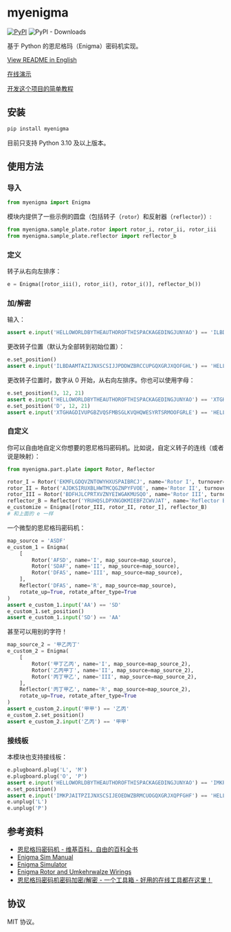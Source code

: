 # myenigma

[![PyPI](https://img.shields.io/pypi/v/myenigma)](https://pypi.org/project/myenigma/) ![PyPI - Downloads](https://img.shields.io/pypi/dm/myenigma)

基于 Python 的恩尼格玛（Enigma）密码机实现。

[View README in English](README.md)

[在线演示](https://myenigma_demo.4ading.com/)

[开发这个项目的简单教程](https://4ading.com/posts/enigma-in-python)

## 安装

```bash
pip install myenigma
```

目前只支持 Python 3.10 及以上版本。

## 使用方法

### 导入

```python
from myenigma import Enigma
```

模块内提供了一些示例的圆盘（包括转子（`rotor`）和反射器（`reflector`））:

```python
from myenigma.sample_plate.rotor import rotor_i, rotor_ii, rotor_iii
from myenigma.sample_plate.reflector import reflector_b
```
### 定义

转子从右向左排序：

```python
e = Enigma([rotor_iii(), rotor_ii(), rotor_i()], reflector_b())
```

### 加/解密

输入：

```python
assert e.input('HELLOWORLDBYTHEAUTHOROFTHISPACKAGEDINGJUNYAO') == 'ILBDAAMTAZIJNXSCSIJJPDDWZBRCCUPGQXGRJXQOFGHL'
```

更改转子位置（默认为全部转到初始位置）：

```python
e.set_position()
assert e.input('ILBDAAMTAZIJNXSCSIJJPDDWZBRCCUPGQXGRJXQOFGHL') == 'HELLOWORLDBYTHEAUTHOROFTHISPACKAGEDINGJUNYAO'
```

更改转子位置时，数字从 0 开始，从右向左排序。你也可以使用字母：

```python
e.set_position(3, 12, 21)
assert e.input('HELLOWORLDBYTHEAUTHOROFTHISPACKAGEDINGJUNYAO') == 'XTGHAGDIVUPGBZVQSFMBSGLKVQHQWESYRTSRMOOFGRLE'
e.set_position('D', 12, 21)
assert e.input('XTGHAGDIVUPGBZVQSFMBSGLKVQHQWESYRTSRMOOFGRLE') == 'HELLOWORLDBYTHEAUTHOROFTHISPACKAGEDINGJUNYAO'
```

### 自定义

你可以自由地自定义你想要的恩尼格玛密码机。比如说，自定义转子的连线（或者说是映射）：

```python
from myenigma.part.plate import Rotor, Reflector

rotor_I = Rotor('EKMFLGDQVZNTOWYHXUSPAIBRCJ', name='Rotor I', turnover='Q')
rotor_II = Rotor('AJDKSIRUXBLHWTMCQGZNPYFVOE', name='Rotor II', turnover='E')
rotor_III = Rotor('BDFHJLCPRTXVZNYEIWGAKMUSQO', name='Rotor III', turnover='V')
reflector_B = Reflector('YRUHQSLDPXNGOKMIEBFZCWVJAT', name='Reflector B')
e_customize = Enigma([rotor_III, rotor_II, rotor_I], reflector_B)
# 和上面的 e 一样
```

一个微型的恩尼格玛密码机：

```python
map_source = 'ASDF'
e_custom_1 = Enigma(
    [
        Rotor('AFSD', name='I', map_source=map_source),
        Rotor('SDAF', name='II', map_source=map_source),
        Rotor('DFAS', name='III', map_source=map_source),
    ],
    Reflector('DFAS', name='R', map_source=map_source),
    rotate_up=True, rotate_after_type=True
)
assert e_custom_1.input('AA') == 'SD'
e_custom_1.set_position()
assert e_custom_1.input('SD') == 'AA'
```

甚至可以用别的字符！

```python
map_source_2 = '甲乙丙丁'
e_custom_2 = Enigma(
    [
        Rotor('甲丁乙丙', name='I', map_source=map_source_2),
        Rotor('乙丙甲丁', name='II', map_source=map_source_2),
        Rotor('丙丁甲乙', name='III', map_source=map_source_2),
    ],
    Reflector('丙丁甲乙', name='R', map_source=map_source_2),
    rotate_up=True, rotate_after_type=True
)
assert e_custom_2.input('甲甲') == '乙丙'
e_custom_2.set_position()
assert e_custom_2.input('乙丙') == '甲甲'
```

### 接线板

本模块也支持接线板：

```python
e.plugboard.plug('L', 'M')
e.plugboard.plug('O', 'P')
assert e.input('HELLOWORLDBYTHEAUTHOROFTHISPACKAGEDINGJUNYAO') == 'IMKPJAITPZIJNXSCSIJEOEDWZBRMCUOGQXGRJXQPFGHF'
e.set_position()
assert e.input('IMKPJAITPZIJNXSCSIJEOEDWZBRMCUOGQXGRJXQPFGHF') == 'HELLOWORLDBYTHEAUTHOROFTHISPACKAGEDINGJUNYAO'
e.unplug('L')
e.unplug('P')
```

## 参考资料

- [恩尼格玛密码机 - 维基百科，自由的百科全书](https://zh.wikipedia.org/wiki/%E6%81%A9%E5%B0%BC%E6%A0%BC%E7%8E%9B%E5%AF%86%E7%A0%81%E6%9C%BA)
- [Enigma Sim Manual](http://users.telenet.be/d.rijmenants/Enigma%20Sim%20Manual.pdf)
- [Enigma Simulator](http://users.telenet.be/d.rijmenants/en/enigmasim.htm)
- [Enigma Rotor and Umkehrwalze Wirings](http://www.ellsbury.com/ultraenigmawirings.htm)
- [恩尼格玛密码机密码加密/解密 - 一个工具箱 - 好用的在线工具都在这里！](http://www.atoolbox.net/Tool.php?Id=993)

## 协议

MIT 协议。
